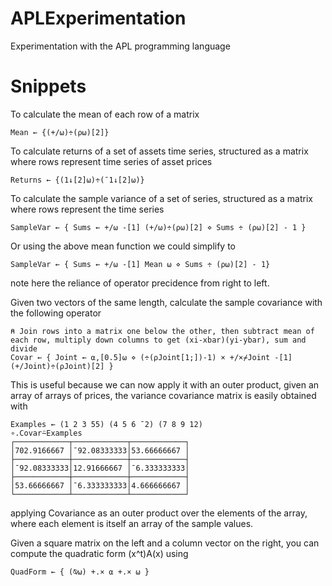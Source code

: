 # APLExperimentation
Experimentation with the APL programming language
# Snippets
To calculate the mean of each row of a matrix
``` Dyalog
Mean ← {(+/⍵)÷(⍴⍵)[2]}
```
To calculate returns of a set of assets time series, structured as a matrix where rows represent time series of asset prices
``` Dyalog
Returns ← {(1↓[2]⍵)÷(¯1↓[2]⍵)}
```
To calculate the sample variance of a set of series, structured as a matrix where rows represent the time series
``` Dyalog
SampleVar ← { Sums ← +/⍵ -[1] (+/⍵)÷(⍴⍵)[2] ⋄ Sums ÷ (⍴⍵)[2] - 1 }
```
Or using the above mean function we could simplify to
``` Dyalog
SampleVar ← { Sums ← +/⍵ -[1] Mean ⍵ ⋄ Sums ÷ (⍴⍵)[2] - 1}
```
note here the reliance of operator precidence from right to left. 

Given two vectors of the same length, calculate the sample covariance with the following operator
```  Dyalog
⍝ Join rows into a matrix one below the other, then subtract mean of each row, multiply down columns to get (xi-xbar)(yi-ybar), sum and divide
Covar ← { Joint ← ⍺,[0.5]⍵ ⋄ (÷(⍴Joint[1;])-1) × +/×⌿Joint -[1] (+/Joint)÷(⍴Joint)[2] }
```
This is useful because we can now apply it with an outer product, given an array of arrays of prices, the variance covariance matrix is easily obtained with
``` Dyalog
Examples ← (1 2 3 55) (4 5 6 ¯2) (7 8 9 12)
∘.Covar⍨Examples
┌────────────┬────────────┬────────────┐
│702.9166667 │¯92.08333333│53.66666667 │
├────────────┼────────────┼────────────┤
│¯92.08333333│12.91666667 │¯6.333333333│
├────────────┼────────────┼────────────┤
│53.66666667 │¯6.333333333│4.666666667 │
└────────────┴────────────┴────────────┘
```
applying Covariance as an outer product over the elements of the array, where each element is itself an array of the sample values.

Given a square matrix on the left and a column vector on the right, you can compute the quadratic form (x^t)A(x) using
``` Dyalog
QuadForm ← { (⍉⍵) +.× ⍺ +.× ⍵ }
```
